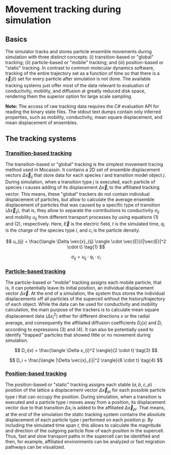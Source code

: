 # Movement tracking during simulation

## Basics

The simulator tracks and stores particle ensemble movements during simulation with three distinct concepts: (i) transition-based or "global" tracking; (ii) particle-based or "mobile" tracking; and (iii) position-based or "static" tracking. In contrast to common molecular dynamics software, tracking of the entire trajectory set as a function of time so that there is a $\vec{x}_i(t)$ set for every particle after simulation is not done. The available tracking systems just offer most of the data relevant to evaluation of conductivity, mobility, and diffusion at greatly reduced disk space, rendering them the superior option for large scale sampling. 

**Note:** The access of raw tracking data requires the C# evaluation API for reading the binary state files. The stdout text dumps contain only inferred properties, such as mobility, conductivity, mean square displacement, and mean displacement of ensembles.

## The tracking systems

### [Transition-based tracking](#transition-based-tracking)

The transition-based or "global" tracking is the simplest movement tracing method used in Mocassin. It contains a 2D set of ensemble displacement vectors $\Delta \vec{x}_{ij}$ that store data for each species $i$ and transition model object $j$. During simulation, when a transition type $j$ is executed, each particle of species $i$ causes adding of its displacement $\Delta \vec{x}_i$ to the affiliated tracking vector. This means, these "global" trackers do not contain individual displacement of particles, but allow to calculate the average ensemble displacement of particles that was caused by a specific type of transition $\langle \Delta \vec{x}_{ij} \rangle$, that is, they allow to separate the contributions to conductivity $\sigma_{ij}$ and mobility $u_{ij}$ from different transport processes by using equations (1) and (2), respectively. Here, $\vec{E}$ is the electric field, $t$ is the simulated time, $q_i$ is the charge of the species type $i$, and $c_i$ is the particle density.

$$
u_{ij} = \frac{\langle \Delta \vec{x}_{ij} \rangle \cdot \vec{E}}{|\vec{E}|^2 \cdot t}
\tag{1}
$$

$$
\sigma_{ij} = u_{ij} \cdot q_i \cdot c_i
\tag{2}
$$

### [Particle-based tracking](#particle-based-tracking)

The particle-based or "mobile" tracking assigns each mobile particle, that is, it can potentially leave its initial position, an individual displacement vector $\Delta \vec{x}$. At the end of a simulation, the system thus stores the individual displacements off all particles of the supercell without the history/trajectory of each object. While the data can be used for conductivity and mobility calculation, the main purpose of the trackers is to calculate mean square displacement data $\langle \Delta x_{i}^2 \rangle$ either for different directions $x$ or the radial average, and consequently the affiliated diffusion coefficients $D_i(x)$ and $D_i$ according to expressions (3) and (4). It can also be potentially used to identify "trapped" particles that showed little or no movement during simulation.

$$
D_i(x) = \frac{\langle \Delta x_{i}^2 \rangle}{2 \cdot t}
\tag{3}
$$

$$
D_i = \frac{\langle |\Delta \vec{x}_{i}|^2 \rangle}{6 \cdot t}
\tag{4}
$$

### [Position-based tracking](#position-based-tracking)

The position-based or "static" tracking assigns each stable $(a,b,c,p)$ position of the lattice a displacement vector $\Delta \vec{x}_{pi}$ for each possible particle type $i$ that can occupy the position. During simulation, when a transition is executed and a particle type $i$ moves away from a position, its displacement vector due to that transition $\Delta x_i$ is added to the affiliated $\Delta \vec{x}_{pi}$. That means, at the end of the simulation the static tracking system contains the absolute displacement of each particle type $i$ performed on each position $p$. By including the simulated time span $t$, this allows to calculate the magnitude and direction of the outgoing particle flow of each position in the supercell. Thus, fast and slow transport paths in the supercell can be identified and then, for example, affiliated environments can be analyzed or fast migration pathways can be visualized. 